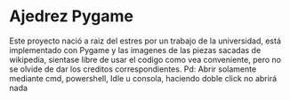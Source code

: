 # Ajedrez Pygame
Este proyecto nació a raiz del estres por un trabajo de la universidad, está implementado con Pygame y las imagenes de las piezas sacadas de wikipedia, sientase libre de usar el codigo como vea conveniente, pero no se olvide de dar los creditos correspondientes.
Pd: Abrir solamente mediante cmd, powershell, Idle u consola, haciendo doble click no abrirá nada
